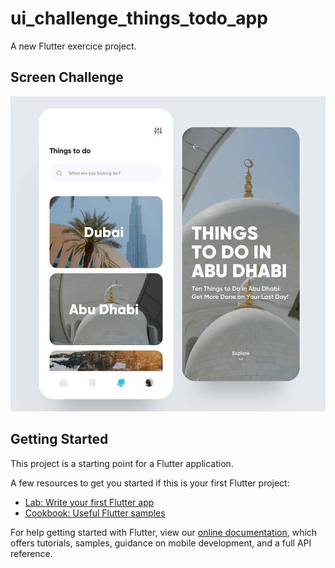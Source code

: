 # ui_challenge_things_todo_app

A new Flutter exercice project.

## Screen Challenge
![alt text](https://github.com/exywartono/Flutter-UI-Practice-Travel-App/blob/main/screenshot/ui_challenge.jpg?raw=true)

## Getting Started

This project is a starting point for a Flutter application.

A few resources to get you started if this is your first Flutter project:

- [Lab: Write your first Flutter app](https://flutter.dev/docs/get-started/codelab)
- [Cookbook: Useful Flutter samples](https://flutter.dev/docs/cookbook)

For help getting started with Flutter, view our
[online documentation](https://flutter.dev/docs), which offers tutorials,
samples, guidance on mobile development, and a full API reference.
